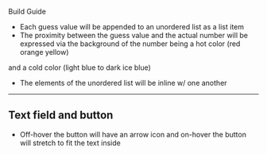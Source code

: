 Build Guide

- Each guess value will be appended to an unordered list as a list item
- The proximity between the guess value and the actual number will be expressed via the background of the number being a 
hot color 
(red orange yellow) 

and a cold color 
(light blue to dark ice blue)

- The elements of the unordered list will be inline w/ one another

-----------------------
Text field and button
-----------------------

- Off-hover the button will have an arrow icon and on-hover the button will stretch to fit the text inside